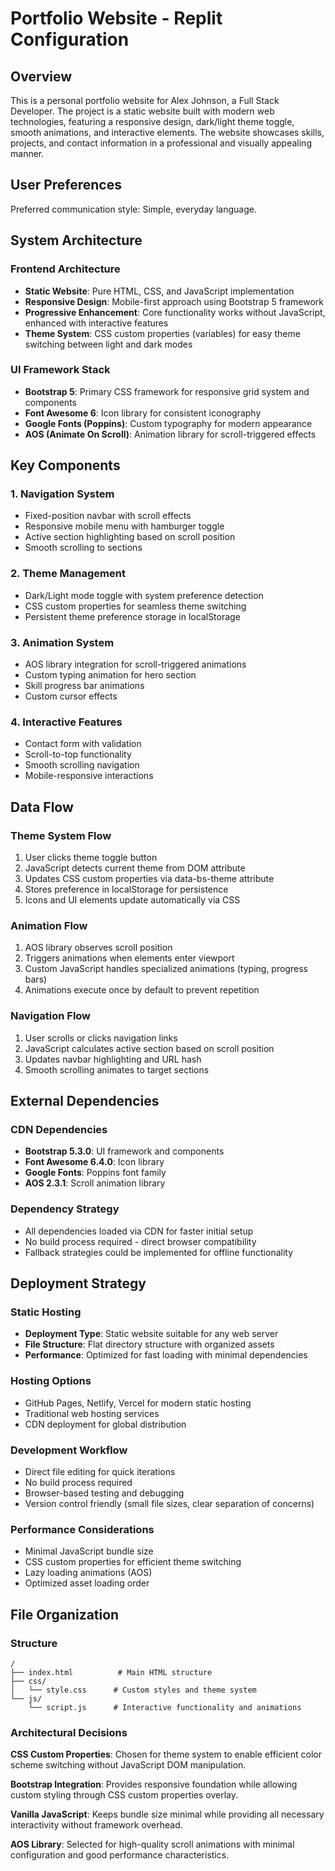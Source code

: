 # Portfolio Website - Replit Configuration

## Overview

This is a personal portfolio website for Alex Johnson, a Full Stack Developer. The project is a static website built with modern web technologies, featuring a responsive design, dark/light theme toggle, smooth animations, and interactive elements. The website showcases skills, projects, and contact information in a professional and visually appealing manner.

## User Preferences

Preferred communication style: Simple, everyday language.

## System Architecture

### Frontend Architecture
- **Static Website**: Pure HTML, CSS, and JavaScript implementation
- **Responsive Design**: Mobile-first approach using Bootstrap 5 framework
- **Progressive Enhancement**: Core functionality works without JavaScript, enhanced with interactive features
- **Theme System**: CSS custom properties (variables) for easy theme switching between light and dark modes

### UI Framework Stack
- **Bootstrap 5**: Primary CSS framework for responsive grid system and components
- **Font Awesome 6**: Icon library for consistent iconography
- **Google Fonts (Poppins)**: Custom typography for modern appearance
- **AOS (Animate On Scroll)**: Animation library for scroll-triggered effects

## Key Components

### 1. Navigation System
- Fixed-position navbar with scroll effects
- Responsive mobile menu with hamburger toggle
- Active section highlighting based on scroll position
- Smooth scrolling to sections

### 2. Theme Management
- Dark/Light mode toggle with system preference detection
- CSS custom properties for seamless theme switching
- Persistent theme preference storage in localStorage

### 3. Animation System
- AOS library integration for scroll-triggered animations
- Custom typing animation for hero section
- Skill progress bar animations
- Custom cursor effects

### 4. Interactive Features
- Contact form with validation
- Scroll-to-top functionality
- Smooth scrolling navigation
- Mobile-responsive interactions

## Data Flow

### Theme System Flow
1. User clicks theme toggle button
2. JavaScript detects current theme from DOM attribute
3. Updates CSS custom properties via data-bs-theme attribute
4. Stores preference in localStorage for persistence
5. Icons and UI elements update automatically via CSS

### Animation Flow
1. AOS library observes scroll position
2. Triggers animations when elements enter viewport
3. Custom JavaScript handles specialized animations (typing, progress bars)
4. Animations execute once by default to prevent repetition

### Navigation Flow
1. User scrolls or clicks navigation links
2. JavaScript calculates active section based on scroll position
3. Updates navbar highlighting and URL hash
4. Smooth scrolling animates to target sections

## External Dependencies

### CDN Dependencies
- **Bootstrap 5.3.0**: UI framework and components
- **Font Awesome 6.4.0**: Icon library
- **Google Fonts**: Poppins font family
- **AOS 2.3.1**: Scroll animation library

### Dependency Strategy
- All dependencies loaded via CDN for faster initial setup
- No build process required - direct browser compatibility
- Fallback strategies could be implemented for offline functionality

## Deployment Strategy

### Static Hosting
- **Deployment Type**: Static website suitable for any web server
- **File Structure**: Flat directory structure with organized assets
- **Performance**: Optimized for fast loading with minimal dependencies

### Hosting Options
- GitHub Pages, Netlify, Vercel for modern static hosting
- Traditional web hosting services
- CDN deployment for global distribution

### Development Workflow
- Direct file editing for quick iterations
- No build process required
- Browser-based testing and debugging
- Version control friendly (small file sizes, clear separation of concerns)

### Performance Considerations
- Minimal JavaScript bundle size
- CSS custom properties for efficient theme switching
- Lazy loading animations (AOS)
- Optimized asset loading order

## File Organization

### Structure
```
/
├── index.html          # Main HTML structure
├── css/
│   └── style.css      # Custom styles and theme system
└── js/
    └── script.js      # Interactive functionality and animations
```

### Architectural Decisions

**CSS Custom Properties**: Chosen for theme system to enable efficient color scheme switching without JavaScript DOM manipulation.

**Bootstrap Integration**: Provides responsive foundation while allowing custom styling through CSS custom properties overlay.

**Vanilla JavaScript**: Keeps bundle size minimal while providing all necessary interactivity without framework overhead.

**AOS Library**: Selected for high-quality scroll animations with minimal configuration and good performance characteristics.